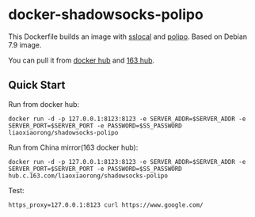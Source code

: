 docker-shadowsocks-polipo
==================

This Dockerfile builds an image with [sslocal](https://github.com/shadowsocks/shadowsocks) and [polipo](https://github.com/jech/polipo). Based on Debian 7.9 image. 

You can pull it from [docker hub](https://hub.docker.com/r/liaoxiaorong/shadowsocks-polipo/)
 and [163 hub](https://c.163.com/hub#/m/repository/?repoId=48075).

Quick Start
-----------

Run from docker hub:

    docker run -d -p 127.0.0.1:8123:8123 -e SERVER_ADDR=$SERVER_ADDR -e SERVER_PORT=$SERVER_PORT -e PASSWORD=$SS_PASSWORD liaoxiaorong/shadowsocks-polipo

Run from China mirror(163 docker hub):

    docker run -d -p 127.0.0.1:8123:8123 -e SERVER_ADDR=$SERVER_ADDR -e SERVER_PORT=$SERVER_PORT -e PASSWORD=$SS_PASSWORD hub.c.163.com/liaoxiaorong/shadowsocks-polipo

Test:

    https_proxy=127.0.0.1:8123 curl https://www.google.com/
